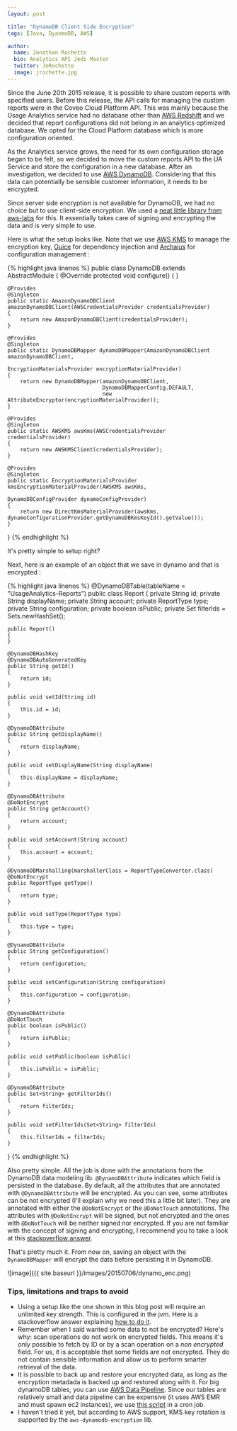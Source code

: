 ```yaml
---
layout: post

title: "DynamoDB Client Side Encryption"
tags: [Java, DyanmoDB, AWS]

author:
  name: Jonathan Rochette
  bio: Analytics API Jedi Master
  twitter: JoRochette
  image: jrochette.jpg
---
```


Since the June 20th 2015 release, it is possible to share custom reports with specified users. Before this release, the API calls for managing the custom reports were in the Coveo Cloud Platform API. This was mainly because the Usage Analytics service had no database other than [AWS Redshift](http://aws.amazon.com/redshift/) and we decided that report configurations did not belong in an analytics optimized database. We opted for the Cloud Platform database which is more configuration oriented.

As the Analytics service grows, the need for its own configuration storage began to be felt, so we decided to move the custom reports API to the UA Service and store the configuration in a new database. After an investigation, we decided to use [AWS DynamoDB](http://aws.amazon.com/dynamodb/). Considering that this data can potentially be sensible customer information, it needs to be encrypted.

<!-- more -->

Since server side encryption is not available for DynamoDB, we had no choice but to use client-side encryption. We used a [neat little library from aws-labs](https://github.com/awslabs/aws-dynamodb-encryption-java) for this. It essentially takes care of signing and encrypting the data and is very simple to use.

Here is what the setup looks like. Note that we use [AWS KMS](http://aws.amazon.com/kms/) to manage the encryption key, [Guice](https://github.com/google/guice) for dependency injection and [Archaius](https://github.com/Netflix/archaius) for configuration management : 

{% highlight java linenos %}
public class DynamoDB extends AbstractModule
{
    @Override
    protected void configure()
    {
    }

    @Provides
    @Singleton
    public static AmazonDynamoDBClient amazonDynamoDBClient(AWSCredentialsProvider credentialsProvider)
    {
        return new AmazonDynamoDBClient(credentialsProvider);
    }

    @Provides
    @Singleton
    public static DynamoDBMapper dynamoDBMapper(AmazonDynamoDBClient amazonDynamoDBClient,
                                                EncryptionMaterialsProvider encryptionMaterialProvider)
    {
        return new DynamoDBMapper(amazonDynamoDBClient,
                                  DynamoDBMapperConfig.DEFAULT,
                                  new AttributeEncryptor(encryptionMaterialProvider));
    }

    @Provides
    @Singleton
    public static AWSKMS awsKms(AWSCredentialsProvider credentialsProvider)
    {
        return new AWSKMSClient(credentialsProvider);
    }

    @Provides
    @Singleton
    public static EncryptionMaterialsProvider kmsEncryptionMaterialProvider(AWSKMS awsKms,
                                                                            DynamoDBConfigProvider dynamoConfigProvider)
    {
        return new DirectKmsMaterialProvider(awsKms, dynamoConfigurationProvider.getDynamoDBKmsKeyId().getValue());
    }
}
{% endhighlight %}

It's pretty simple to setup right?

Next, here is an example of an object that we save in dynamo and that is encrypted : 

{% highlight java linenos %}
@DynamoDBTable(tableName = "UsageAnalytics-Reports")
public class Report
{
    private String id;
    private String displayName;
    private String account;
    private ReportType type;
    private String configuration;
    private boolean isPublic;
    private Set<String> filterIds = Sets.newHashSet();

    public Report()
    {
    }

    @DynamoDBHashKey
    @DynamoDBAutoGeneratedKey
    public String getId()
    {
        return id;
    }

    public void setId(String id)
    {
        this.id = id;
    }

    @DynamoDBAttribute
    public String getDisplayName()
    {
        return displayName;
    }

    public void setDisplayName(String displayName)
    {
        this.displayName = displayName;
    }

    @DynamoDBAttribute
    @DoNotEncrypt
    public String getAccount()
    {
        return account;
    }

    public void setAccount(String account)
    {
        this.account = account;
    }

    @DynamoDBMarshalling(marshallerClass = ReportTypeConverter.class)
    @DoNotEncrypt
    public ReportType getType()
    {
        return type;
    }

    public void setType(ReportType type)
    {
        this.type = type;
    }

    @DynamoDBAttribute
    public String getConfiguration()
    {
        return configuration;
    }

    public void setConfiguration(String configuration)
    {
        this.configuration = configuration;
    }

    @DynamoDBAttribute
    @DoNotTouch
    public boolean isPublic()
    {
        return isPublic;
    }

    public void setPublic(boolean isPublic)
    {
        this.isPublic = isPublic;
    }

    @DynamoDBAttribute
    public Set<String> getFilterIds()
    {
        return filterIds;
    }

    public void setFilterIds(Set<String> filterIds)
    {
        this.filterIds = filterIds;
    }
}
{% endhighlight %}

Also pretty simple. All the job is done with the annotations from the DynamoDB data modeling lib. `@DynamoDBAttribute` indicates which field is persisted in the database. By default, all the attributes that are annotated with `@DynamoDBAttribute` will be encrypted. As you can see, some attributes can be not encrypted (I'll explain why we need this a little bit later).
They are annotated with either the `@DoNotEncrypt` or the `@DoNotTouch` annotations. The attributes with `@DoNotEncrypt` will be signed, but not encrypted and the ones with `@DoNotTouch` will be neither signed nor encrypted. If you are not familiar with the concept of signing and encrypting, I recommend you to take a look at this [stackoverflow answer](http://stackoverflow.com/a/454069/1546324).

That's pretty much it. From now on, saving an object with the `DynamoDBMapper` will encrypt the data before persisting it in DynamoDB. 

![image]({{ site.baseurl }}/images/20150706/dynamo_enc.png)

### Tips, limitations and traps to avoid ###

- Using a setup like the one shown in this blog post will require an unlimited key strength. This is configured in the jvm. Here is a stackoverflow answer explaining [how to do it](http://stackoverflow.com/questions/6481627/java-security-illegal-key-size-or-default-parameters).
- Remember when I said wanted some data to not be encrypted? Here's why: scan operations do not work on encrypted fields. This means it's only possible to fetch by ID or by a scan operation on a *non encrypted* field. For us, it is acceptable that some fields are not encrypted. They do not contain sensible information and allow us to perform smarter retrieval of the data.
- It is possible to back up and restore your encrypted data, as long as the encryption metadada is backed up and restored along with it. For big dynamoDB tables, you can use [AWS Data Pipeline](http://aws.amazon.com/datapipeline/). Since our tables are relatively small and data pipeline can be expensive (it uses AWS EMR and must spawn ec2 instances), we use [this script](https://github.com/bchew/dynamodump) in a cron job.
- I haven't tried it yet, but according to AWS support, KMS key rotation is supported by the `aws-dynamodb-encryption` lib.


